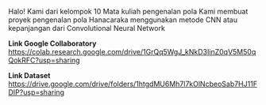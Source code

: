 Halo! Kami dari kelompok 10 Mata kuliah pengenalan pola 
Kami membuat proyek pengenalan pola Hanacaraka menggunakan metode CNN atau kepanjangan dari Convolutional Neural Network

**Link Google Collaboratory**
https://colab.research.google.com/drive/1GrQq5WgJ_kNkD3IinZ0qV5M50qQokRFC?usp=sharing

**Link Dataset**
https://drive.google.com/drive/folders/1htgdMU6Mh7l7kOlNcbeoSab7HJ11FDIP?usp=sharing

